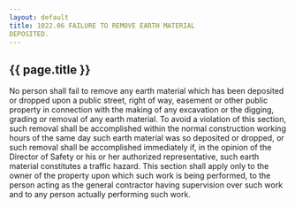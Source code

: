 ```yaml
---
layout: default 
title: 1022.06 FAILURE TO REMOVE EARTH MATERIAL
DEPOSITED.
---
```


{{ page.title }}
----------------

No person shall fail to remove any earth material which has been
deposited or dropped upon a public street, right of way, easement or
other public property in connection with the making of any excavation or
the digging, grading or removal of any earth material. To avoid a
violation of this section, such removal shall be accomplished within the
normal construction working hours of the same day such earth material
was so deposited or dropped, or such removal shall be accomplished
immediately if, in the opinion of the Director of Safety or his or her
authorized representative, such earth material constitutes a traffic
hazard. This section shall apply only to the owner of the property upon
which such work is being performed, to the person acting as the general
contractor having supervision over such work and to any person actually
performing such work.
